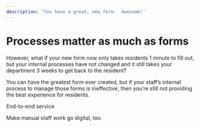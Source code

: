 ```yaml
---
description: 'You have a great, new form.  Awesome!'
---
```


# Processes matter as much as forms

However, what if your new form now only takes residents 1 minute to fill out, but your internal processes have not changed and it still takes your department 3 weeks to get back to the resident? 

You can have the greatest form ever created, but if your staff’s internal process to manage those forms is ineffective, then you’re still not providing the best experience for residents. 

End-to-end service

Make manual staff work go digital, too.  
  
  
  


